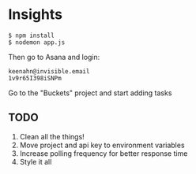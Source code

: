 # Insights
```
$ npm install
$ nodemon app.js
```

Then go to Asana and login:

```
keenahn@invisible.email
1v9r65I398iSNPm
```

Go to the "Buckets" project and start adding tasks

## TODO
1. Clean all the things!
2. Move project and api key to environment variables
3. Increase polling frequency for better response time
4. Style it all
